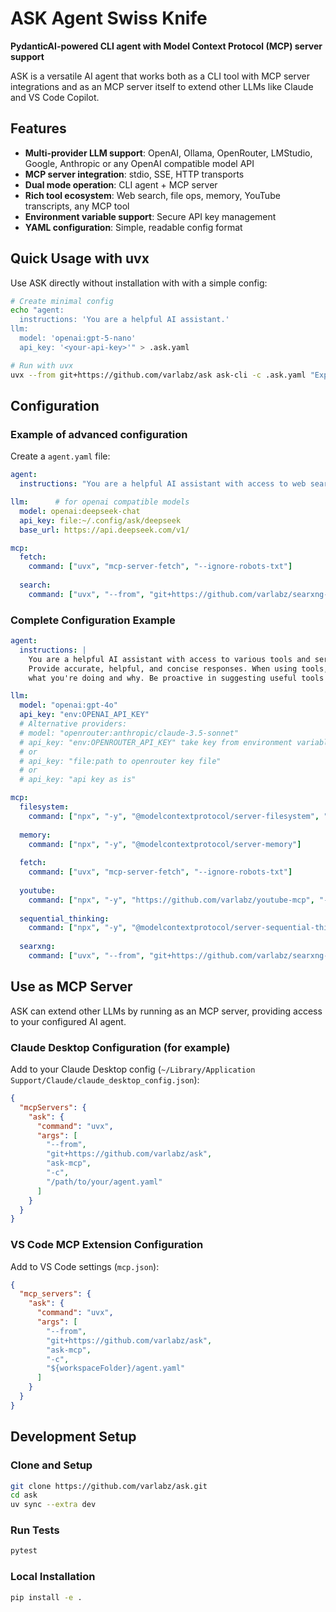 
# ASK Agent Swiss Knife

**PydanticAI-powered CLI agent with Model Context Protocol (MCP) server support**

ASK is a versatile AI agent that works both as a CLI tool with MCP server integrations and as an MCP server itself to extend other LLMs like Claude and VS Code Copilot.

## Features

- **Multi-provider LLM support**: OpenAI, Ollama, OpenRouter, LMStudio, Google, Anthropic or any OpenAI compatible model API
- **MCP server integration**: stdio, SSE, HTTP transports
- **Dual mode operation**: CLI agent + MCP server
- **Rich tool ecosystem**: Web search, file ops, memory, YouTube transcripts, any MCP tool
- **Environment variable support**: Secure API key management
- **YAML configuration**: Simple, readable config format

## Quick Usage with uvx

Use ASK directly without installation with with a simple config:
```bash
# Create minimal config
echo "agent:
  instructions: 'You are a helpful AI assistant.'
llm:
  model: 'openai:gpt-5-nano'
  api_key: '<your-api-key>'" > .ask.yaml

# Run with uvx
uvx --from git+https://github.com/varlabz/ask ask-cli -c .ask.yaml "Explain machine learning"
```

## Configuration

### Example of advanced configuration

Create a `agent.yaml` file:

```yaml
agent:
  instructions: "You are a helpful AI assistant with access to web search and file operations."

llm:      # for openai compatible models
  model: openai:deepseek-chat
  api_key: file:~/.config/ask/deepseek
  base_url: https://api.deepseek.com/v1/

mcp:
  fetch:
    command: ["uvx", "mcp-server-fetch", "--ignore-robots-txt"]
  
  search:
    command: ["uvx", "--from", "git+https://github.com/varlabz/searxng-mcp", "searxng-mcp"]
```

### Complete Configuration Example

```yaml
agent:
  instructions: |
    You are a helpful AI assistant with access to various tools and services.
    Provide accurate, helpful, and concise responses. When using tools, explain
    what you're doing and why. Be proactive in suggesting useful tools when appropriate.

llm:
  model: "openai:gpt-4o"
  api_key: "env:OPENAI_API_KEY"
  # Alternative providers:
  # model: "openrouter:anthropic/claude-3.5-sonnet"
  # api_key: "env:OPENROUTER_API_KEY" take key from environment variable OPENROUTER_API_KEY
  # or
  # api_key: "file:path to openrouter key file"
  # or
  # api_key: "api key as is"

mcp:
  filesystem:
    command: ["npx", "-y", "@modelcontextprotocol/server-filesystem", "."]
  
  memory:
    command: ["npx", "-y", "@modelcontextprotocol/server-memory"]
  
  fetch:
    command: ["uvx", "mcp-server-fetch", "--ignore-robots-txt"]
  
  youtube:
    command: ["npx", "-y", "https://github.com/varlabz/youtube-mcp", "--mcp"]
    
  sequential_thinking:
    command: ["npx", "-y", "@modelcontextprotocol/server-sequential-thinking"]
  
  searxng:
    command: ["uvx", "--from", "git+https://github.com/varlabz/searxng-mcp", "searxng-mcp"]
```

## Use as MCP Server

ASK can extend other LLMs by running as an MCP server, providing access to your configured AI agent.

### Claude Desktop Configuration (for example)

Add to your Claude Desktop config (`~/Library/Application Support/Claude/claude_desktop_config.json`):

```json
{
  "mcpServers": {
    "ask": {
      "command": "uvx",
      "args": [
        "--from",
        "git+https://github.com/varlabz/ask",
        "ask-mcp",
        "-c",
        "/path/to/your/agent.yaml"
      ]
    }
  }
}
```

### VS Code MCP Extension Configuration

Add to VS Code settings (`mcp.json`):

```json
{
  "mcp_servers": {
    "ask": {
      "command": "uvx",
      "args": [
        "--from", 
        "git+https://github.com/varlabz/ask",
        "ask-mcp",
        "-c",
        "${workspaceFolder}/agent.yaml"
      ]
    }
  }
}
```

## Development Setup

### Clone and Setup

```bash
git clone https://github.com/varlabz/ask.git
cd ask
uv sync --extra dev
```

### Run Tests

```bash
pytest 
```

### Local Installation

```bash
pip install -e .
```


